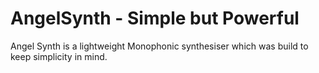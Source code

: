 # AngelSynth - Simple but Powerful

Angel Synth is a lightweight Monophonic synthesiser which was build to keep simplicity in mind.


